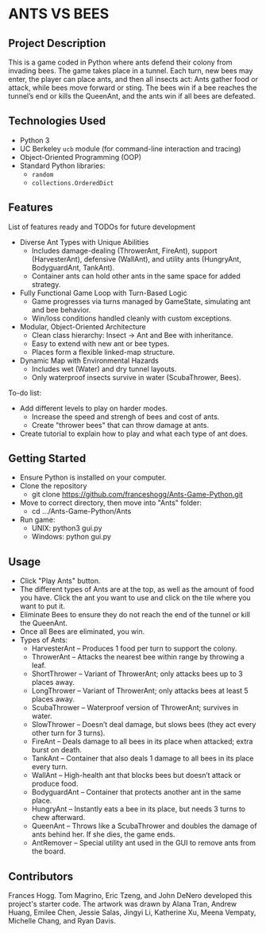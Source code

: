 # ANTS VS BEES

## Project Description

This is a game coded in Python where ants defend their colony from invading bees. The game takes place in a tunnel. Each turn, new bees may enter, the player can place ants, and then all insects act: Ants gather food or attack, while bees move forward or sting. The bees win if a bee reaches the tunnel’s end or kills the QueenAnt, and the ants win if all bees are defeated.

## Technologies Used

* Python 3
* UC Berkeley `ucb` module (for command-line interaction and tracing)
* Object-Oriented Programming (OOP)
* Standard Python libraries:
   * `random`
   * `collections.OrderedDict`

## Features

List of features ready and TODOs for future development
* Diverse Ant Types with Unique Abilities
  * Includes damage-dealing (ThrowerAnt, FireAnt), support (HarvesterAnt), defensive (WallAnt), and utility ants (HungryAnt, BodyguardAnt, TankAnt).
  * Container ants can hold other ants in the same space for added strategy. 
* Fully Functional Game Loop with Turn-Based Logic
  * Game progresses via turns managed by GameState, simulating ant and bee behavior.
  * Win/loss conditions handled cleanly with custom exceptions.
* Modular, Object-Oriented Architecture
  * Clean class hierarchy: Insect → Ant and Bee with inheritance.
  * Easy to extend with new ant or bee types.
  * Places form a flexible linked-map structure.
* Dynamic Map with Environmental Hazards
  * Includes wet (Water) and dry tunnel layouts.
  * Only waterproof insects survive in water (ScubaThrower, Bees).

To-do list:
* Add different levels to play on harder modes.
  * Increase the speed and strengh of bees and cost of ants.
  * Create "thrower bees" that can throw damage at ants.
* Create tutorial to explain how to play and what each type of ant does.

## Getting Started
   
- Ensure Python is installed on your computer.
- Clone the repository
  - git clone https://github.com/franceshogg/Ants-Game-Python.git
- Move to correct directory, then move into "Ants" folder:
  - cd .../Ants-Game-Python/Ants
- Run game:
  - UNIX: python3 gui.py
  - Windows: python gui.py

## Usage

* Click "Play Ants" button.
* The different types of Ants are at the top, as well as the amount of food you have. Click the ant you want to use and click on the tile where you want to put it.
* Eliminate Bees to ensure they do not reach the end of the tunnel or kill the QueenAnt.
* Once all Bees are eliminated, you win. 
* Types of Ants:
  * HarvesterAnt – Produces 1 food per turn to support the colony.
  * ThrowerAnt – Attacks the nearest bee within range by throwing a leaf.
  * ShortThrower – Variant of ThrowerAnt; only attacks bees up to 3 places away.
  * LongThrower – Variant of ThrowerAnt; only attacks bees at least 5 places away.
  * ScubaThrower – Waterproof version of ThrowerAnt; survives in water.
  * SlowThrower – Doesn’t deal damage, but slows bees (they act every other turn for 3 turns).
  * FireAnt – Deals damage to all bees in its place when attacked; extra burst on death.
  * TankAnt – Container that also deals 1 damage to all bees in its place every turn.
  * WallAnt – High-health ant that blocks bees but doesn’t attack or produce food.
  * BodyguardAnt – Container that protects another ant in the same place.
  * HungryAnt – Instantly eats a bee in its place, but needs 3 turns to chew afterward.
  * QueenAnt – Throws like a ScubaThrower and doubles the damage of ants behind her. If she dies, the game ends.
  * AntRemover – Special utility ant used in the GUI to remove ants from the board.

## Contributors

Frances Hogg. Tom Magrino, Eric Tzeng, and John DeNero developed this project's starter code. The artwork was drawn by Alana Tran, Andrew Huang, Emilee Chen, Jessie Salas, Jingyi Li, Katherine Xu, Meena Vempaty, Michelle Chang, and Ryan Davis.

